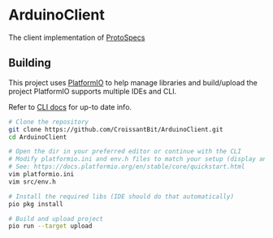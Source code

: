 # ArduinoClient

The client implementation of [ProtoSpecs](https://github.com/CroissantBit/ProtoSpecs)

## Building

This project uses [PlatformIO](https://platformio.org/) to help manage libraries and build/upload the project
PlatformIO supports multiple IDEs and CLI.

Refer to [CLI docs](https://docs.platformio.org/en/latest/core/userguide/index.html) for up-to date info.

```bash
# Clone the repository
git clone https://github.com/CroissantBit/ArduinoClient.git
cd ArduinoClient

# Open the dir in your preferred editor or continue with the CLI
# Modify platformio.ini and env.h files to match your setup (display and board)
# See: https://docs.platformio.org/en/stable/core/quickstart.html
vim platformio.ini
vim src/env.h

# Install the required libs (IDE should do that automatically)
pio pkg install

# Build and upload project
pio run --target upload
```

